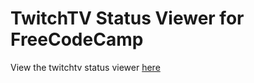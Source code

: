# TwitchTV Status Viewer for FreeCodeCamp

View the twitchtv status viewer [here](https://bhaviksheth.github.io/TwitchTV-Status-Viewer/)
